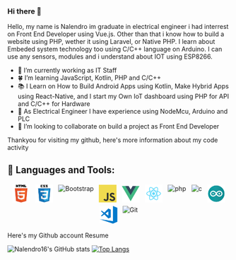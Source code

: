 ### Hi there 👋 ###

Hello, my name is Nalendro im graduate in electrical engineer i had interrest on Front End Developer using Vue.js. Other than that i know how to build a website using PHP, wether it using Laravel, or Native PHP. I learn about Embeded system technology too using C/C++ language on Arduino. I can use any sensors, modules and  i understand about IOT using ESP8266.

  * 👷 I’m currently working as IT Staff
  * 🍀 I’m learning JavaScript, Kotlin, PHP and C/C++
  * 📚 I Learn on How to Build Android Apps using Kotlin, Make Hybrid Apps using React-Native, and I start my Own IoT dashboard using PHP for API and C/C++ for Hardware
  * 🚞 As Electrical Engineer I have experience using NodeMcu, Arduino and PLC
  * 🔎 I’m looking to collaborate on build a project as Front End Developer 
  
Thankyou for visiting my github, here's more information about my code activity

## 🧰 Languages and Tools:
<p align="center">
 
<img src="https://raw.githubusercontent.com/github/explore/80688e429a7d4ef2fca1e82350fe8e3517d3494d/topics/html/html.png" alt="c" height="40" style="vertical-align:top; margin:4px">
<img src="https://raw.githubusercontent.com/github/explore/80688e429a7d4ef2fca1e82350fe8e3517d3494d/topics/css/css.png" alt="c" height="40" style="vertical-align:top; margin:4px">
<img src="https://raw.githubusercontent.com/jmnote/z-icons/master/svg/bootstrap.svg" alt="Bootstrap" height="40" style="vertical-align:top; margin:4px">
<img src="https://raw.githubusercontent.com/github/explore/80688e429a7d4ef2fca1e82350fe8e3517d3494d/topics/javascript/javascript.png" alt="Javascript" height="40" style="vertical-align:top; margin:4px">
<img src="https://raw.githubusercontent.com/github/explore/80688e429a7d4ef2fca1e82350fe8e3517d3494d/topics/vue/vue.png" alt="Vue" height="40" style="vertical-align:top; margin:4px">
<img src="https://raw.githubusercontent.com/github/explore/80688e429a7d4ef2fca1e82350fe8e3517d3494d/topics/react/react.png" alt="Vue" height="40" style="vertical-align:top; margin:4px">
<img src="https://raw.githubusercontent.com/jmnote/z-icons/master/svg/php.svg" alt="php" height="40" style="vertical-align:top; margin:4px">
<img src="https://raw.githubusercontent.com/jmnote/z-icons/master/svg/c.svg" alt="c" height="40" style="vertical-align:top; margin:4px">
<img src="https://raw.githubusercontent.com/github/explore/80688e429a7d4ef2fca1e82350fe8e3517d3494d/topics/arduino/arduino.png" alt="arduino" height="40" style="vertical-align:top; margin:4px">
<img src="https://raw.githubusercontent.com/github/explore/80688e429a7d4ef2fca1e82350fe8e3517d3494d/topics/visual-studio-code/visual-studio-code.png" alt="VS Code" height="40" style="vertical-align:top; margin:4px">
<img src="https://raw.githubusercontent.com/jmnote/z-icons/master/svg/git.svg" alt="Git" height="40" style="vertical-align:top; margin:4px">
</p>

Here's my Github account Resume

![Nalendro16's GitHub stats](https://github-readme-stats.vercel.app/api?username=nalendro16&show_icons=true&theme=blue-green)
[![Top Langs](https://github-readme-stats.vercel.app/api/top-langs/?username=nalendro16&layout=compact&theme=blue-green)](https://github.com/nalendro16/github-readme-stats)
